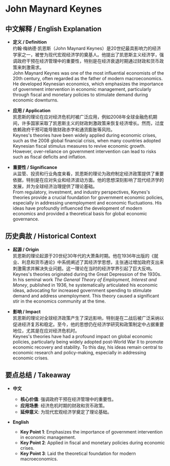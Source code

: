 # John Maynard Keynes

## 中文解释 / English Explanation

* **定义 / Definition**  
  约翰·梅纳德·凯恩斯（John Maynard Keynes）是20世纪最具影响力的经济学家之一，被誉为现代宏观经济学的奠基人。他提出了凯恩斯主义经济学，强调政府干预在经济管理中的重要性，特别是在经济衰退时期通过财政和货币政策来刺激需求。  
  John Maynard Keynes was one of the most influential economists of the 20th century, often regarded as the father of modern macroeconomics. He developed Keynesian economics, which emphasizes the importance of government intervention in economic management, particularly through fiscal and monetary policies to stimulate demand during economic downturns.

* **应用 / Application**  
  凯恩斯的理论在应对经济危机时被广泛应用，例如2008年全球金融危机期间，许多国家采取了凯恩斯主义的财政刺激政策来恢复经济增长。然而，过度依赖政府干预可能导致财政赤字和通货膨胀等风险。  
  Keynes's theories have been widely applied during economic crises, such as the 2008 global financial crisis, when many countries adopted Keynesian fiscal stimulus measures to revive economic growth. However, over-reliance on government intervention can lead to risks such as fiscal deficits and inflation.

* **重要性 / Significance**  
  从监管、投资和行业角度来看，凯恩斯的理论为政府制定经济政策提供了重要依据，特别是在应对失业和经济波动方面。他的思想深刻影响了现代经济学的发展，并为全球经济治理提供了理论基础。  
  From regulatory, investment, and industry perspectives, Keynes's theories provide a crucial foundation for government economic policies, especially in addressing unemployment and economic fluctuations. His ideas have profoundly influenced the development of modern economics and provided a theoretical basis for global economic governance.

## 历史典故 / Historical Context

* **起源 / Origin**  
  凯恩斯的理论起源于20世纪30年代的大萧条时期。他在1936年出版的《就业、利息和货币通论》中系统阐述了其经济学思想，主张通过增加政府支出来刺激需求并解决失业问题。这一理论在当时的经济学界引起了巨大反响。  
  Keynes's theories originated during the Great Depression of the 1930s. In his seminal work *The General Theory of Employment, Interest and Money*, published in 1936, he systematically articulated his economic ideas, advocating for increased government spending to stimulate demand and address unemployment. This theory caused a significant stir in the economics community at the time.

* **影响 / Impact**  
  凯恩斯的理论对全球经济政策产生了深远影响，特别是在二战后被广泛采纳以促进经济复苏和稳定。至今，他的思想仍在经济学研究和政策制定中占据重要地位，尤其是在应对经济危机时。  
  Keynes's theories have had a profound impact on global economic policies, particularly being widely adopted post-World War II to promote economic recovery and stability. To this day, his ideas remain central to economic research and policy-making, especially in addressing economic crises.

## 要点总结 / Takeaway

* **中文**  
  - **核心价值**: 强调政府干预在经济管理中的重要性。
  - **应用场景**: 经济危机时期的财政和货币政策。
  - **延伸意义**: 为现代宏观经济学奠定了理论基础。

* **English**  
  - **Key Point 1**: Emphasizes the importance of government intervention in economic management.
  - **Key Point 2**: Applied in fiscal and monetary policies during economic crises.
  - **Key Point 3**: Laid the theoretical foundation for modern macroeconomics.